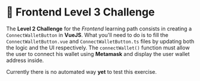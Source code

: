 # 🎨 Frontend Level 3 Challenge

The **Level 2 Challenge** for the _Frontend_ learning path consists in creating a `ConnectWalletButton` in **VueJS**. What you'll need to do is to fill the `ConnectWalletButton.vue` and `ConnectWalletButton.ts` files by updating both the logic and the UI respectively. The `connectWallet()` function must allow the user to connect his wallet using **Metamask** and display the user wallet address inside.

Currently there is no automated way **yet** to test this exercise.
